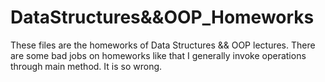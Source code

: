 # DataStructures&&OOP_Homeworks
These files are the homeworks of Data Structures && OOP lectures.
There are some bad jobs on homeworks like that I generally invoke operations through main method. It is so wrong. 
